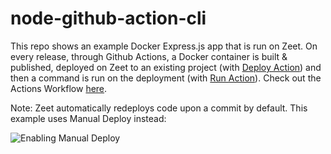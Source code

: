 # node-github-action-cli

This repo shows an example Docker Express.js app that is run on Zeet. On every release, through Github Actions, a Docker container 
is built & published, deployed on Zeet to an existing project (with [Deploy Action](https://github.com/zeet-co/zeet-deploy-action)) and then a command is
run on the deployment (with [Run Action](https://github.com/zeet-co/zeet-run-action)). Check out the Actions Workflow [here](https://github.com/zeet-demo/node-github-action-cli/blob/main/.github/workflows/push.yml).

Note: Zeet automatically redeploys code upon a commit by default. This example uses Manual Deploy instead:

![Enabling Manual Deploy](./img.png)

